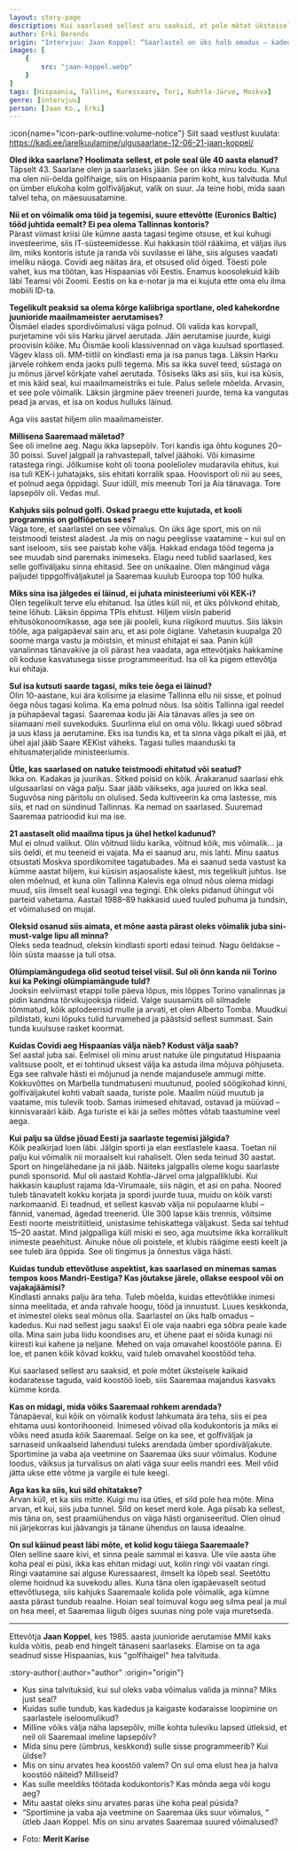 ```yaml
---
layout: story-page
description: Kui saarlased sellest aru saaksid, et pole mõtet üksteisele kaikaid kodaratesse taguda!
author: Erki Berends
origin: "Intervjuu: Jaan Koppel: “Saarlastel on üks halb omadus – kadedus. Kui nad sellest jagu saaks!”, Saarte Hääl, 14. juuli 2021."
images: [
    {
        src: "jaan-koppel.webp"
    }
]
tags: [Hispaania, Tallinn, Kuressaare, Tori, Kohtla-Järve, Moskva]
genre: [intervjuu]
person: [Jaan Ko., Erki]
---
```


<!-- # {{ $doc.title }} -->

:icon{name="icon-park-outline:volume-notice"} Siit saad vestlust kuulata: https://kadi.ee/jarelkuulamine/ulgusaarlane-12-06-21-jaan-koppel/



**Oled ikka saarlane? Hoolimata sellest, et pole seal üle 40 aasta elanud?** \
Täpselt 43. Saarlane olen ja saarlaseks jään. See on ikka minu kodu. Kuna ma olen nii-öelda golfihaige, siis on Hispaania parim koht, kus talvituda. Mul on ümber elukoha kolm golfiväljakut, valik on suur. Ja teine hobi, mida saan talvel teha, on mäesuusatamine.

**Nii et on võimalik oma töid ja tegemisi, suure ettevõtte (Euronics Baltic) tööd juhtida eemalt? Ei pea olema Tallinnas kontoris?** \
Pärast viimast kriisi üle kümne aasta tagasi tegime otsuse, et kui kuhugi investeerime, siis IT-süsteemidesse. Kui hakkasin tööl rääkima, et väljas ilus ilm, miks kontoris istute ja randa või suvilasse ei lähe, siis alguses vaadati imeliku näoga. Covidi aeg näitas ära, et otsused olid õiged. Tõesti pole vahet, kus ma töötan, kas Hispaanias või Eestis. Enamus koosolekuid käib läbi Teamsi või Zoomi. Eestis on ka e-notar ja ma ei kujuta ette oma elu ilma mobiili ID-ta.

**Tegelikult peaksid sa olema kõrge kaliibriga sportlane, oled kahekordne juunioride maailmameister aerutamises?** \
Õismäel elades spordivõimalusi väga polnud. Oli valida kas korvpall, purjetamine või siis Harku järvel aerutada. Jäin aerutamise juurde, kuigi proovisin kõike. Mu Õismäe kooli klassivennad on väga kuulsad sportlased. Vägev klass oli. MM-tiitlil on kindlasti ema ja isa panus taga. Läksin Harku järvele rohkem enda jaoks pulli tegema. Mis sa ikka suvel teed, süstaga on ju mõnus järvel kõrkjate vahel aerutada. Tõsiseks läks asi siis, kui isa küsis, et mis käid seal, kui maailmameistriks ei tule. Palus sellele mõelda. Arvasin, et see pole võimalik. Läksin järgmine päev treeneri juurde, tema ka vangutas pead ja arvas, et isa on kodus hulluks läinud.

Aga viis aastat hiljem olin maailmameister.

**Millisena Saaremaad mäletad?** \
See oli imeline aeg. Nagu ikka lapsepõlv. Tori kandis iga õhtu kogunes 20–30 poissi. Suvel jalgpall ja rahvastepall, talvel jäähoki. Või kimasime ratastega ringi. Jõlkumise koht oli toona pooleliolev mudaravila ehitus, kui isa tuli KEK-i juhatajaks, siis ehitati korralik spaa. Hoovisport oli nii au sees, et polnud aega õppidagi. Suur idüll, mis meenub Tori ja Aia tänavaga. Tore lapsepõlv oli. Vedas mul.

**Kahjuks siis polnud golfi. Oskad praegu ette kujutada, et kooli programmis on golfiõpetus sees?** \
Väga tore, et saarlastel on see võimalus. On üks äge sport, mis on nii teistmoodi teistest aladest. Ja mis on nagu peeglisse vaatamine – kui sul on sant iseloom, siis see paistab kohe välja. Hakkad endaga tööd tegema ja see muudab sind paremaks inimeseks. Elagu need tublid saarlased, kes selle golfiväljaku sinna ehitasid. See on unikaalne. Olen mänginud väga paljudel tippgolfiväljakutel ja Saaremaa kuulub Euroopa top 100 hulka.

**Miks sina isa jälgedes ei läinud, ei juhata ministeeriumi või KEK-i?** \
Olen tegelikult terve elu ehitanud. Isa ütles küll nii, et üks põlvkond ehitab, teine lõhub. Läksin õppima TPIs ehitust. Hiljem viisin paberid ehitusökonoomikasse, aga see jäi pooleli, kuna riigikord muutus. Siis läksin tööle, aga palgapäeval sain aru, et asi pole õiglane. Vahetasin kuupalga 20 soome marga vastu ja mõistsin, et minust ehitajat ei saa. Panin küll vanalinnas tänavakive ja oli pärast hea vaadata, aga ettevõtjaks hakkamine oli koduse kasvatusega sisse programmeeritud. Isa oli ka pigem ettevõtja kui ehitaja.

**Sul isa kutsuti saarde tagasi, miks teie õega ei läinud?** \
Olin 10-aastane, kui ära kolisime ja elasime Tallinna ellu nii sisse, et polnud õega nõus tagasi kolima. Ka ema polnud nõus. Isa sõitis Tallinna igal reedel ja pühapäeval tagasi. Saaremaa kodu jäi Aia tänavas alles ja see on siiamaani meil suvekoduks. Suurlinna elul on oma võlu. Ikkagi uued sõbrad ja uus klass ja aerutamine. Eks isa tundis ka, et ta sinna väga pikalt ei jää, et ühel ajal jääb Saare KEKist väheks. Tagasi tulles maanduski ta ehitusmaterjalide ministeeriumis.

**Ütle, kas saarlased on natuke teistmoodi ehitatud või seatud?** \
Ikka on. Kadakas ja juurikas. Sitked poisid on kõik. Ärakaranud saarlasi ehk ulgusaarlasi on väga palju. Saar jääb väikseks, aga juured on ikka seal. Suguvõsa ning päritolu on olulised. Seda kultiveerin ka oma lastesse, mis siis, et nad on sündinud Tallinnas. Ka nemad on saarlased. Suuremad Saaremaa patrioodid kui ma ise.

**21 aastaselt olid maailma tipus ja ühel hetkel kadunud?** \
Mul ei olnud valikut. Olin võitnud liidu karika, võitnud kõik, mis võimalik… ja siis öeldi, et mu teeneid ei vajata. Ma ei saanud aru, mis lahti. Minu saatus otsustati Moskva spordikomitee tagatubades. Ma ei saanud seda vastust ka kümme aastat hiljem, kui küsisin asjaosaliste käest, mis tegelikult juhtus. Ise olen mõelnud, et kuna olin Tallinna Kalevis ega olnud nõus olema midagi muud, siis ilmselt seal kusagil vea tegingi. Ehk oleks pidanud ühingut või parteid vahetama. Aastail 1988–89 hakkasid uued tuuled puhuma ja tundsin, et võimalused on mujal.

**Oleksid osanud siis aimata, et mõne aasta pärast oleks võimalik juba sini-must-valge lipu all minna?** \
Oleks seda teadnud, oleksin kindlasti sporti edasi teinud. Nagu öeldakse – lõin süsta maasse ja tuli otsa.

**Olümpiamängudega olid seotud teisel viisil. Sul oli õnn kanda nii Torino kui ka Pekingi olümpiamängude tuld?** \
Jooksin eelviimast etappi tolle päeva lõpus, mis lõppes Torino vanalinnas ja pidin kandma tõrvikujooksja riideid. Valge suusamüts oli silmadele tõmmatud, kõik aplodeerisid mulle ja arvati, et olen Alberto Tomba. Muudkui pildistati, kuni lõpuks tulid turvamehed ja päästsid sellest summast. Sain tunda kuulsuse rasket koormat.

**Kuidas Covidi aeg Hispaanias välja näeb? Kodust välja saab?** \
Sel aastal juba sai. Eelmisel oli minu arust natuke üle pingutatud Hispaania valitsuse poolt, et ei tohtinud uksest välja ka astuda ilma mõjuva põhjuseta. Ega see rahvale hästi ei mõjunud ja nende majandusele ammugi mitte. Kokkuvõttes on Marbella tundmatuseni muutunud, pooled söögikohad kinni, golfiväljakutel kohti vabalt saada, turiste pole. Maailm nüüd muutub ja vaatame, mis tulevik toob. Samas inimesed ehitavad, ostavad ja müüvad – kinnisvaraäri käib. Aga turiste ei käi ja selles mõttes võtab taastumine veel aega.

**Kui palju sa üldse jõuad Eesti ja saarlaste tegemisi jälgida?** \
Kõik pealkirjad loen läbi. Jälgin sporti ja elan eestlastele kaasa. Toetan nii palju kui võimalik nii moraalselt kui rahaliselt. Olen seda teinud 30 aastat. Sport on hingelähedane ja nii jääb. Näiteks jalgpallis oleme kogu saarlaste pundi sponsorid. Mul oli aastaid Kohtla-Järvel oma jalgpalliklubi. Kui hakkasin kauplust rajama Ida-Virumaale, siis nägin, et asi on paha. Noored tuleb tänavatelt kokku korjata ja spordi juurde tuua, muidu on kõik varsti narkomaanid. Ei teadnud, et sellest kasvab välja nii populaarne klubi – fännid, vanemad, ägedad treenerid. Üle 300 lapse käis trennis, võitsime Eesti noorte meistritiitleid, unistasime tehiskattega väljakust. Seda sai tehtud 15–20 aastat. Mind jalgpalliga küll miski ei seo, aga muutsime ikka korralikult inimeste peaehitust. Ainuke nõue oli poistele, et klubis räägime eesti keelt ja see tuleb ära õppida. See oli tingimus ja õnnestus väga hästi.

**Kuidas tundub ettevõtluse aspektist, kas saarlased on minemas samas tempos koos Mandri-Eestiga? Kas jõutakse järele, ollakse eespool või on vajakajäämisi?** \
Kindlasti annaks palju ära teha. Tuleb mõelda, kuidas ettevõtlikke inimesi sinna meelitada, et anda rahvale hoogu, tööd ja innustust. Luues keskkonda, et inimestel oleks seal mõnus olla. Saarlastel on üks halb omadus – kadedus. Kui nad sellest jagu saaks! Ei ole vaja naabri ega sõbra peale kade olla. Mina sain juba liidu koondises aru, et ühene paat ei sõida kunagi nii kiiresti kui kahene ja neljane. Mehed on vaja omavahel koostööle panna. Ei loe, et panen kõik kõvad kokku, vaid tuleb omavahel koostööd teha.

Kui saarlased sellest aru saaksid, et pole mõtet üksteisele kaikaid kodaratesse taguda, vaid koostöö loeb, siis Saaremaa majandus kasvaks kümme korda.

**Kas on midagi, mida võiks Saaremaal rohkem arendada?** \
Tänapäeval, kui kõik on võimalik kodust lahkumata ära teha, siis ei pea ehitama uusi kontorihooneid. Inimesed võivad olla kodukontoris ja miks ei võiks need asuda kõik Saaremaal. Selge on ka see, et golfiväljak ja sarnaseid unikaalseid lahendusi tuleks arendada ümber spordiväljakute. Sportimine ja vaba aja veetmine on Saaremaa üks suur võimalus. Kodune loodus, väiksus ja turvalisus on alati väga suur eelis mandri ees. Meil võid jätta ukse ette võtme ja vargile ei tule keegi.

**Aga kas ka siis, kui sild ehitatakse?** \
Arvan küll, et ka siis mitte. Kuigi mu isa ütles, et sild pole hea mõte. Mina arvan, et kui, siis juba tunnel. Sild on keset merd kole. Aga piisab ka sellest, mis täna on, sest praamiühendus on väga hästi organiseeritud. Olen olnud nii järjekorras kui jäävangis ja tänane ühendus on lausa ideaalne.

**On sul käinud peast läbi mõte, et kolid kogu täiega Saaremaale?** \
Olen selline saare kivi, et sinna peale sammal ei kasva. Üle viie aasta ühe koha peal ei püsi, ikka kas ehitan midagi uut, kolin ringi või vaatan ringi. Ringi vaatamine sai alguse Kuressaarest, ilmselt ka lõpeb seal. Seetõttu oleme hoidnud ka suvekodu alles. Kuna täna olen igapäevaselt seotud ettevõtlusega, siis kahjuks Saaremaale kolida pole võimalik, aga kümne aasta pärast tundub reaalne. Hoian seal toimuval kogu aeg silma peal ja mul on hea meel, et Saaremaa liigub õiges suunas ning pole vaja muretseda.

<hr />

Ettevõtja **Jaan Koppel**, kes 1985. aasta juunioride aerutamise MMil kaks kulda võitis, peab end hingelt tänaseni saarlaseks. Elamise on ta aga seadnud sisse Hispaanias, kus "golfihaigel" hea talvituda.




:story-author{:author="author" :origin="origin"}

<details-wrapper summary="Mis mõtted tekkisid?">

- Kus sina talvituksid, kui sul oleks vaba võimalus valida ja minna? Miks just seal?
- Kuidas sulle tundub, kas kadedus ja kaigaste kodaraisse loopimine on saarlastele iseloomulikud? 
- Milline võiks välja näha lapsepõlv, mille kohta tuleviku lapsed ütleksid, et neil oli Saaremaal imeline lapsepõlv?
- Mida sinu pere (ümbrus, keskkond) sulle sisse programmeerib? Kui üldse?
- Mis on sinu arvates hea koostöö valem? On sul oma elust hea ja halva koostöö näiteid? Milliseid?
- Kas sulle meeldiks töötada kodukontoris? Kas mõnda aega või kogu aeg?
- Mitu aastat oleks sinu arvates paras ühe koha peal püsida?
- “Sportimine ja vaba aja veetmine on Saaremaa üks suur võimalus, “ ütleb Jaan Koppel. Mis on sinu arvates Saaremaa suured võimalused?

</details-wrapper>


<details-wrapper summary="Allikad" class="text-sm" icon="icon-park-outline:document-folder">

- Foto: **Merit Karise**

</details-wrapper>